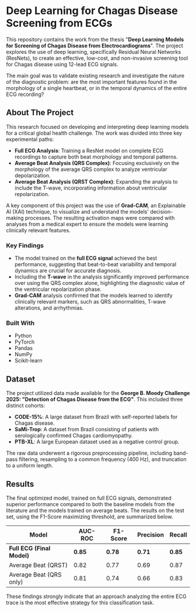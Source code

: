 # Deep Learning for Chagas Disease Screening from ECGs

This repository contains the work from the thesis "**Deep Learning Models for Screening of Chagas Disease from Electrocardiograms**". The project explores the use of deep learning, specifically Residual Neural Networks (ResNets), to create an effective, low-cost, and non-invasive screening tool for Chagas disease using 12-lead ECG signals.

The main goal was to validate existing research and investigate the nature of the diagnostic problem: are the most important features found in the morphology of a single heartbeat, or in the temporal dynamics of the entire ECG recording?

## About The Project

This research focused on developing and interpreting deep learning models for a critical global health challenge. The work was divided into three key experimental paths:

* **Full ECG Analysis**: Training a ResNet model on complete ECG recordings to capture both beat morphology and temporal patterns.
* **Average Beat Analysis (QRS Complex)**: Focusing exclusively on the morphology of the average QRS complex to analyze ventricular depolarization.
* **Average Beat Analysis (QRST Complex)**: Expanding the analysis to include the T-wave, incorporating information about ventricular repolarization.

A key component of this project was the use of **Grad-CAM**, an Explainable AI (XAI) technique, to visualize and understand the models' decision-making processes. The resulting activation maps were compared with analyses from a medical expert to ensure the models were learning clinically relevant features.

### Key Findings

* The model trained on the **full ECG signal** achieved the best performance, suggesting that beat-to-beat variability and temporal dynamics are crucial for accurate diagnosis.
* Including the **T-wave** in the analysis significantly improved performance over using the QRS complex alone, highlighting the diagnostic value of the ventricular repolarization phase.
* **Grad-CAM** analysis confirmed that the models learned to identify clinically relevant markers, such as QRS abnormalities, T-wave alterations, and arrhythmias.

### Built With

* Python
* PyTorch
* Pandas
* NumPy
* Scikit-learn

## Dataset

The project utilized data made available for the **George B. Moody Challenge 2025: "Detection of Chagas Disease from the ECG"**. This included three distinct cohorts:

* **CODE-15%**: A large dataset from Brazil with self-reported labels for Chagas disease.
* **SaMi-Trop**: A dataset from Brazil consisting of patients with serologically confirmed Chagas cardiomyopathy.
* **PTB-XL**: A large European dataset used as a negative control group.

The raw data underwent a rigorous preprocessing pipeline, including band-pass filtering, resampling to a common frequency (400 Hz), and truncation to a uniform length.

## Results

The final optimized model, trained on full ECG signals, demonstrated superior performance compared to both the baseline models from the literature and the models trained on average beats. The results on the test set, using the F1-Score maximizing threshold, are summarized below.

| Model                  | AUC-ROC | F1-Score | Precision | Recall |
| ---------------------- | ------- | -------- | --------- | ------ |
| **Full ECG (Final Model)** | **0.85**| **0.78** | **0.71** | **0.85** |
| Average Beat (QRST)    | 0.82    | 0.77     | 0.69      | 0.87   |
| Average Beat (QRS only)| 0.81    | 0.74     | 0.66      | 0.83   |

These findings strongly indicate that an approach analyzing the entire ECG trace is the most effective strategy for this classification task.
